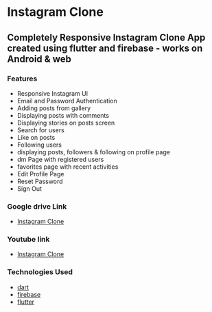 # Instagram Clone

## Completely Responsive Instagram Clone App created using flutter and firebase - works on Android & web

### Features

- Responsive Instagram UI
- Email and Password Authentication
- Adding posts from gallery
- Displaying posts with comments
- Displaying stories on posts screen
- Search for users
- Like on posts
- Following users
- displaying posts, followers & following on profile page
- dm Page with registered users
- favorites page with recent activities
- Edit Profile Page
- Reset Password
- Sign Out

### Google drive Link

- [Instagram Clone](https://drive.google.com/file/d/1BvBAgU7eJiJCuPMmAkzy87xb4-XJmATK/view?usp=drivesdk)

### Youtube link
- [Instagram Clone](https://youtu.be/Weoo4S8Yr5U)

### Technologies Used

- [dart](https://dart.dev/guides)
- [firebase](https://firebase.google.com/docs)
- [flutter](https://docs.flutter.dev/)
